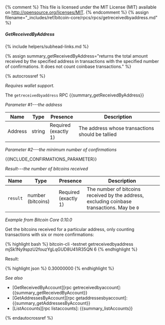 {% comment %}
This file is licensed under the MIT License (MIT) available on
http://opensource.org/licenses/MIT.
{% endcomment %}
{% assign filename="_includes/ref/bitcoin-core/rpcs/rpcs/getreceivedbyaddress.md" %}

##### GetReceivedByAddress
{% include helpers/subhead-links.md %}

{% assign summary_getReceivedByAddress="returns the total amount received by the specified address in transactions with the specified number of confirmations. It does not count coinbase transactions." %}

{% autocrossref %}

*Requires wallet support.*

The `getreceivedbyaddress` RPC {{summary_getReceivedByAddress}}

*Parameter #1---the address*

| Name               | Type            | Presence                    | Description
|--------------------|-----------------|-----------------------------|----------------
| Address            | string          | Required<br>(exactly 1)     | The address whose transactions should be tallied

*Parameter #2---the minimum number of confirmations*

{{INCLUDE_CONFIRMATIONS_PARAMETER}}

*Result---the number of bitcoins received*

| Name               | Type              | Presence                    | Description
|--------------------|-------------------|-----------------------------|----------------
| `result`           | number (bitcoins) | Required<br>(exactly 1)     | The number of bitcoins received by the address, excluding coinbase transactions.  May be `0`

*Example from Bitcoin Core 0.10.0*

Get the bitcoins received for a particular address, only counting
transactions with six or more confirmations:

{% highlight bash %}
bitcoin-cli -testnet getreceivedbyaddress mjSk1Ny9spzU2fouzYgLqGUD8U41iR35QN 6
{% endhighlight %}

Result:

{% highlight json %}
0.30000000
{% endhighlight %}

*See also*

* [GetReceivedByAccount][rpc getreceivedbyaccount]: {{summary_getReceivedByAccount}}
* [GetAddressesByAccount][rpc getaddressesbyaccount]: {{summary_getAddressesByAccount}}
* [ListAccounts][rpc listaccounts]: {{summary_listAccounts}}

{% endautocrossref %}
